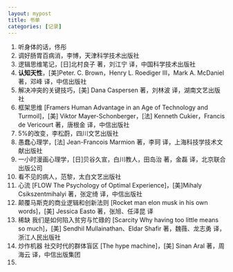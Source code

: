 ```yaml
---
layout: mypost
title: 书单
categories: [记录]
---
```


1. 听身体的话，佟彤
2. 调好肠胃百病消，李博，天津科学技术出版社
3. 逻辑思维笔记，[日]北村良子 著，刘江宁 译，中国科学技术出版社
4. **认知天性**，[美]Peter. C. Brown，Henry L. Roediger III，Mark A. McDaniel 著，邓峰 译，中信出版社
5. 解决冲突的关键技巧，[美] Dana Caspersen 著，刘林波 译，湖南文艺出版社
6. 框架思维 [Framers Human Advantage in an Age of Technology and Turmoil]，[美] Viktor Mayer-Schonberger，[法] Kenneth Cukier，Francis de Vericourt 著，唐根金 译，中信出版社
7. 5%的改变，李松蔚，四川文艺出版社
8. 愚蠢心理学，[法] Jean-Francois Marmion 著，李珂 译，上海科技学技术文献出版社
9. 一小时漫画心理学，[日]贝谷久宣，白川教人，田岛治 著，金磊 译，北京联合出版公司
10. 看不见的病人，范黎，太白文艺出版社
11. 心流 [FLOW The Psychology of Optimal Experience]，[美]Mihaly Csikszentmihalyi 著，张定绮 译，中信出版社
12. 颠覆马斯克的商业逻辑和创新法则 [Rocket man elon musk in his own words]，[美] Jessica Easto 著，张旭、任泽昆 译
13. 稀缺 我们是如何陷入贫穷与忙碌的 [Scarcity Why having too little means so much]，[美] Sendhil Mullainathan、Eldar Shafir 著，魏薇、龙志勇 译，浙江人民出版社
14. 炒作机器 社交时代的群体盲区 [The hype machine]，[美] Sinan Aral 著，周海云 译，中信出版集团
15. 



